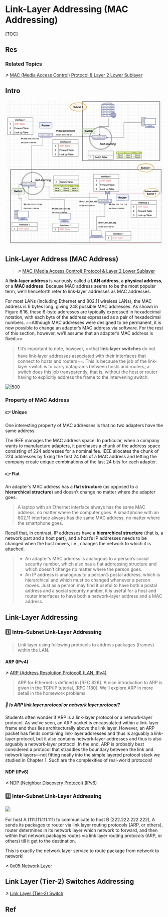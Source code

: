 # Link-Layer Addressing (MAC Addressing)

[TOC]



## Res
### Related Topics
↗ [MAC (Media Access Control) Protocol & Layer 2 Lower Sublayer](📌%20MAC%20(Media%20Access%20Control)%20&%20Layer%202%20Lower%20Sublayer/MAC%20(Media%20Access%20Control)%20Protocol%20&%20Layer%202%20Lower%20Sublayer.md)



## Intro

![](../../../../../../Assets/Pics/Screenshot%202023-06-12%20at%203.30.42%20PM.png)



## Link-Layer Address (MAC Address)
> ↗ [MAC (Media Access Control) Protocol & Layer 2 Lower Sublayer](📌%20MAC%20(Media%20Access%20Control)%20&%20Layer%202%20Lower%20Sublayer/MAC%20(Media%20Access%20Control)%20Protocol%20&%20Layer%202%20Lower%20Sublayer.md)

A **link-layer address** is variously called a **LAN address**, a **physical address**, or a **MAC address**. Because MAC address seems to be the most popular term, we’ll henceforth refer to link-layer addresses as MAC addresses. 

For most LANs (including Ethernet and 802.11 wireless LANs), the MAC address is 6 bytes long, giving 248 possible MAC addresses. As shown in Figure 6.16, these 6-byte addresses are typically expressed in hexadecimal notation, with each byte of the address expressed as a pair of hexadecimal numbers. ==Although MAC addresses were designed to be permanent, it is now possible to change an adapter’s MAC address via software. For the rest of this section, however, we’ll assume that an adapter’s MAC address is fixed.==

> ❗ It’s important to note, however, ==that **link-layer switches** do not have link-layer addresses associated with their interfaces that connect to hosts and routers==. This is because the job of the link-layer switch is to carry datagrams between hosts and routers; a switch does this job transparently, that is, without the host or router having to explicitly address the frame to the intervening switch.


![|500](../../../../../../../../Assets/Pics/Screenshot%202023-06-02%20at%2010.09.47%20AM.png)


### Property of MAC Address
#### 👉 Unique 
One interesting property of MAC addresses is that no two adapters have the same address.

The IEEE manages the MAC address space. In particular, when a company wants to manufacture adapters, it purchases a chunk of the address space consisting of 224 addresses for a nominal fee. IEEE allocates the chunk of 224 addresses by fixing the first 24 bits of a MAC address and letting the company create unique combinations of the last 24 bits for each adapter.
#### 👉 Flat
An adapter’s MAC address has a **flat structure** (as opposed to a **hierarchical structure**) and doesn’t change no matter where the adapter goes.

> A laptop with an Ethernet interface always has the same MAC address, no matter where the computer goes. A smartphone with an 802.11 interface always has the same MAC address, no matter where the smartphone goes. 

Recall that, in contrast, IP addresses have a **hierarchical structure** (that is, a network part and a host part), and a host’s IP addresses needs to be changed when the host moves, i.e., changes the network to which it is attached. 

> - An adapter’s MAC address is analogous to a person’s social security number, which also has a flat addressing structure and which doesn’t change no matter where the person goes. 
> - An IP address is analogous to a person’s postal address, which is hierarchical and which must be changed whenever a person moves. Just as a person may find it useful to have both a postal address and a social security number, it is useful for a host and router interfaces to have both a network-layer address and a MAC address.



## Link-Layer Addressing
### 1️⃣ Intra-Subnet Link-Layer Addressing

> Link layer using following protocols to address packages (frames) within the LAN.

#### ARP (IPv4)
↗ [ARP (Address Resolution Protocol) (LAN, IPv4)](../../0x05%20Network%20Layer/🚙%20Data%20Plane%20(Forwarding)/ARP%20(Address%20Resolution%20Protocol)%20(LAN,%20IPv4)/ARP%20(Address%20Resolution%20Protocol)%20(LAN,%20IPv4).md)

> ARP for Ethernet is defined in [RFC 826]. A nice introduction to ARP is given in the TCP/IP tutorial, [RFC 1180]. We’ll explore ARP in more detail in the homework problems.
##### 🤨 Is ARP link layer protocol or network layer protocol?
Students often wonder if ARP is a link-layer protocol or a network-layer protocol. As we’ve seen, an ARP packet is encapsulated within a link-layer frame and thus lies architecturally above the link layer. However, an ARP packet has fields containing link-layer addresses and thus is arguably a link-layer protocol, but it also contains network-layer addresses and thus is also arguably a network-layer protocol. In the end, ARP is probably best considered a protocol that straddles the boundary between the link and network layers—not fitting neatly into the simple layered protocol stack we studied in Chapter 1. Such are the complexities of real-world protocols!
#### NDP (IPv6)
↗ [NDP (Neighbor Discovery Protocol) (IPv6)](../../0x05%20Network%20Layer/🚙%20Data%20Plane%20(Forwarding)/NDP%20(Neighbor%20Discovery%20Protocol)%20(IPv6)/NDP%20(Neighbor%20Discovery%20Protocol)%20(IPv6).md)


### 2️⃣ Inter-Subnet Link-Layer Addressing

![](../../../../../../../../Assets/Pics/Screenshot%202023-06-02%20at%2010.31.51%20AM.png)

For host A (111.111.111.111) to communicate to host B (222.222.222.222), A sends its packages to router via link layer routing protocols (ARP, or others), router determines in its network layer which network to forward, and then within that network packages routes via link layer routing protocols (ARP, or others) till it get to the destination. 

This is exactly the network layer service to route package from network to network!

↗ [0x05 Network Layer](../../0x05%20Network%20Layer/0x05%20Network%20Layer.md)



## Link Layer (Tier-2) Switches Addressing

↗ [Link Layer (Tier-2) Switch](Link%20Layer%20Network%20Devices/Link%20Layer%20(Tier-2)%20Switch.md)



## Ref
